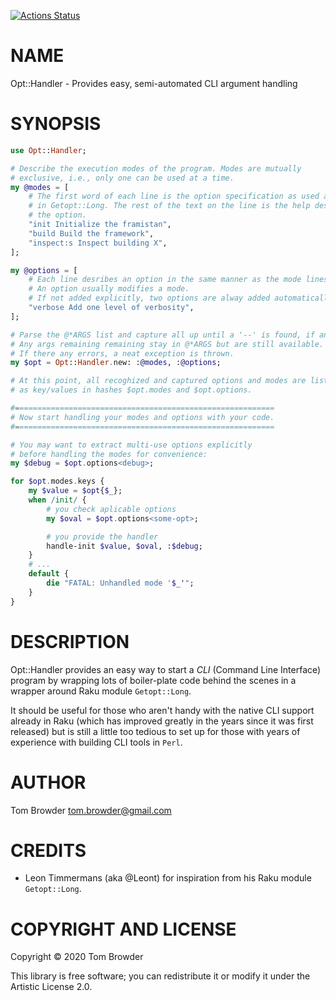 [![Actions Status](https://github.com/tbrowder/Opt-Handler/workflows/test/badge.svg)](https://github.com/tbrowder/Opt-Handler/actions)

NAME
====

Opt::Handler - Provides easy, semi-automated CLI argument handling

SYNOPSIS
========

```raku
use Opt::Handler;

# Describe the execution modes of the program. Modes are mutually
# exclusive, i.e., only one can be used at a time.
my @modes = [
    # The first word of each line is the option specification as used and described
    # in Getopt::Long. The rest of the text on the line is the help description of
    # the option.
    "init Initialize the framistan",
    "build Build the framework",
    "inspect:s Inspect building X",
];

my @options = [
    # Each line desribes an option in the same manner as the mode lines.
    # An option usually modifies a mode.
    # If not added explicitly, two options are alway added automatically: help and debug.
    "verbose Add one level of verbosity",
];

# Parse the @*ARGS list and capture all up until a '--' is found, if any.
# Any args remaining remaining stay in @*ARGS but are still available.
# If there any errors, a neat exception is thrown.
my $opt = Opt::Handler.new: :@modes, :@options;

# At this point, all recoghized and captured options and modes are listed
# as key/values in hashes $opt.modes and $opt.options.

#==========================================================
# Now start handling your modes and options with your code.
#==========================================================

# You may want to extract multi-use options explicitly
# before handling the modes for convenience:
my $debug = $opt.options<debug>;

for $opt.modes.keys {
    my $value = $opt{$_};
    when /init/ {
        # you check aplicable options
        my $oval = $opt.options<some-opt>;

        # you provide the handler
        handle-init $value, $oval, :$debug;
    }
    # ...
    default {
        die "FATAL: Unhandled mode '$_'";
    }
}
```

DESCRIPTION
===========

Opt::Handler provides an easy way to start a *CLI* (Command Line Interface) program by wrapping lots of boiler-plate code behind the scenes in a wrapper around Raku module `Getopt::Long`.

It should be useful for those who aren't handy with the native CLI support already in Raku (which has improved greatly in the years since it was first released) but is still a little too tedious to set up for those with years of experience with building CLI tools in `Perl`.

AUTHOR
======

Tom Browder <tom.browder@gmail.com>

CREDITS
=======

  * Leon Timmermans (aka @Leont) for inspiration from his Raku module `Getopt::Long`.

COPYRIGHT AND LICENSE
=====================

Copyright &#x00A9; 2020 Tom Browder

This library is free software; you can redistribute it or modify it under the Artistic License 2.0.

